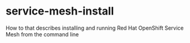 # service-mesh-install
How to that describes installing and running Red Hat OpenShift Service Mesh from the command line
